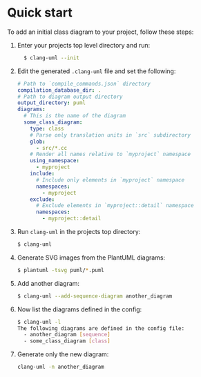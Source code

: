 # Quick start

To add an initial class diagram to your project, follow these steps:

1. Enter your projects top level directory and run:
    ```bash
      $ clang-uml --init
    ```
2. Edit the generated `.clang-uml` file and set the following:
    ```yaml
    # Path to `compile_commands.json` directory
    compilation_database_dir: .
    # Path to diagram output directory
    output_directory: puml
    diagrams:
      # This is the name of the diagram
      some_class_diagram:
        type: class
        # Parse only translation units in `src` subdirectory
        glob:
          - src/*.cc
        # Render all names relative to `myproject` namespace
        using_namespace:
          - myproject
        include:
          # Include only elements in `myproject` namespace
          namespaces:
            - myproject
        exclude:
          # Exclude elements in `myproject::detail` namespace
          namespaces:
            - myproject::detail
      ```
3. Run `clang-uml` in the projects top directory:
    ```bash
    $ clang-uml
    ```
4. Generate SVG images from the PlantUML diagrams:
    ```bash
   $ plantuml -tsvg puml/*.puml
   ```
5. Add another diagram:
   ```bash
   $ clang-uml --add-sequence-diagram another_diagram
   ```
6. Now list the diagrams defined in the config:
   ```bash
   $ clang-uml -l
   The following diagrams are defined in the config file:
     - another_diagram [sequence]
     - some_class_diagram [class]
   ```
7. Generate only the new diagram:
   ```bash
   clang-uml -n another_diagram
   ```
